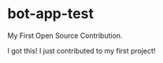 # bot-app-test
My First Open Source Contribution.

I got this! I just contributed to my first project! 
